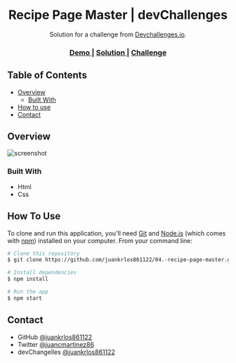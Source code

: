 <!-- Please update value in the {}  -->

<h1 align="center">Recipe Page Master | devChallenges</h1>

<div align="center">
   Solution for a challenge from  <a href="http://devchallenges.io" target="_blank">Devchallenges.io</a>.
</div>

<div align="center">
  <h3>
    <a href="https://recipepagemaster.web.app/">
      Demo
    </a>
    <span> | </span>
    <a href="https://devchallenges.io/solutions/2DnwZCpiPdrhbrOSuZzh">
      Solution
    </a>
    <span> | </span>
    <a href="https://devchallenges.io/challenges/OEKdUZ6xs0h99C38XVht">
      Challenge
    </a>
  </h3>
</div>

<!-- TABLE OF CONTENTS -->

## Table of Contents

- [Overview](#overview)
  - [Built With](#built-with)
- [How to use](#how-to-use)
- [Contact](#contact)

<!-- OVERVIEW -->

## Overview

![screenshot](https://user-images.githubusercontent.com/13947631/182267229-96197953-d9f0-4cdc-a9e6-c2688e02747d.png)

### Built With

<!-- This section should list any major frameworks that you built your project using. Here are a few examples.-->

- Html
- Css

## How To Use

To clone and run this application, you'll need [Git](https://git-scm.com) and [Node.js](https://nodejs.org/en/download/) (which comes with [npm](http://npmjs.com)) installed on your computer. From your command line:

```bash
# Clone this repository
$ git clone https://github.com/juankrlos861122/04.-recipe-page-master.git

# Install dependencies
$ npm install

# Run the app
$ npm start
```

## Contact

- GitHub [@juankrlos861122](https://github.com/juankrlos861122)
- Twitter [@juancmartinez86](https://twitter.com/juancmartinez86)
- devChangelles [@juankrlos861122](https://devchallenges.io/portfolio/juankrlos861122)

